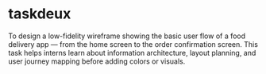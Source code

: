 # taskdeux
 To design a low-fidelity wireframe showing the basic user flow of a food delivery app — from the home screen to the order confirmation screen. This task helps interns learn about information architecture, layout planning, and user journey mapping before adding colors or visuals.
